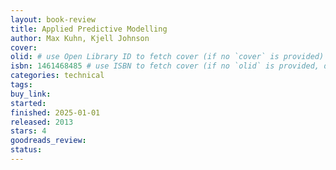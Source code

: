 ```yaml
---
layout: book-review
title: Applied Predictive Modelling
author: Max Kuhn, Kjell Johnson
cover:
olid: # use Open Library ID to fetch cover (if no `cover` is provided)
isbn: 1461468485 # use ISBN to fetch cover (if no `olid` is provided, dashes are optional)
categories: technical
tags:
buy_link:
started: 
finished: 2025-01-01
released: 2013
stars: 4
goodreads_review:
status:
---
```

